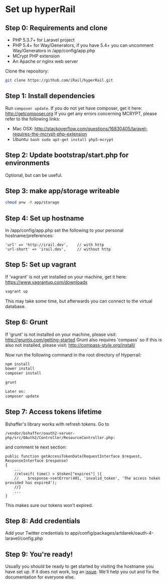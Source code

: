 # Set up hyperRail

## Step 0: Requirements and clone

* PHP 5.3.7+ for Laravel project
* PHP 5.4+ for Way/Generators, if you have 5.4+ you can uncomment Way/Generators in /app/config/app.php
* MCrypt PHP extension
* An Apache or nginx web server

Clone the repository:

```bash
git clone https://github.com/iRail/hyperRail.git
```

## Step 1: Install dependencies

Run `composer update`. If you do not yet have composer, get it here: http://getcomposer.org
If you get any errors concerning MCRYPT, please refer to the following links:

* Mac OSX: http://stackoverflow.com/questions/16830405/laravel-requires-the-mcrypt-php-extension
* Ubuntu: ```bash
			sudo apt-get install php5-mcrypt
			```


## Step 2: Update bootstrap/start.php for environments

Optional, but can be useful.

## Step 3: make app/storage writeable

```bash
chmod a+w -R app/storage
```

## Step 4: Set up hostname

In /app/config/app.php set the following to your personal hostname/preferences:

	'url' => 'http://irail.dev',    // with http
   	'url-short' => 'irail.dev',     // without http

## Step 5: Set up vagrant

If 'vagrant' is not yet installed on your machine, get it here: https://www.vagrantup.com/downloads

```bash
vagrant up
```
This may take some time, but afterwards you can connect to the virtual database.

## Step 6: Grunt
If 'grunt' is not installed on your machine, please visit: http://gruntjs.com/getting-started
Grunt also requires 'compass' so if this is also not installed, please visit: http://compass-style.org/install/

Now run the following command in the root directory of Hyperrail:

```bash
npm install
bower install
composer install

grunt 

Later on:
composer update
```

## Step 7: Access tokens lifetime

Bshaffer's library works with refresh tokens.
Go to
```
/vendor/bshaffer/oauth2-server-php/src/OAuth2/Controller/ResourceController.php:
```

and comment te next section:

```
public function getAccessTokenData(RequestInterface $request, ResponseInterface $response)
{		
	...
	//elseif( time() > $token["expires"] ){             
    //    $response->setError(401, 'invalid_token', 'The access token provided has expired');
    //}
    ...
}	
```
This makes sure our tokens won't expired.

## Step 8: Add credentials

Add your Twitter credentials to app/config/packages/artdarek/oauth-4-laravel/config.php

## Step 9: You're ready!

Usually you should be ready to get started by visiting the hostname you have set up. If it does not work, log an [issue](https://github.com/iRail/hyperRail/issues/new). We'll help you out and fix the documentation for everyone else.
